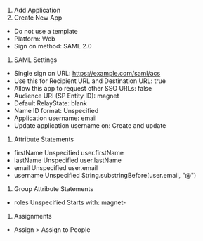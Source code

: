 1. Add Application
1. Create New App
 - Do not use a template
 - Platform: Web
 - Sign on method: SAML 2.0
1. SAML Settings
 - Single sign on URL: https://example.com/saml/acs
 - Use this for Recipient URL and Destination URL: true
 - Allow this app to request other SSO URLs: false
 - Audience URI (SP Entity ID): magnet
 - Default RelayState: blank
 - Name ID format: Unspecified
 - Application username: email
 - Update application username on: Create and update
1. Attribute Statements
 - firstName Unspecified user.firstName
 - lastName Unspecified user.lastName
 - email Unspecified user.email
 - username Unspecified String.substringBefore(user.email, "@") 
1. Group Attribute Statements
 - roles Unspecified Starts with: magnet- 
1. Assignments
 - Assign > Assign to People
